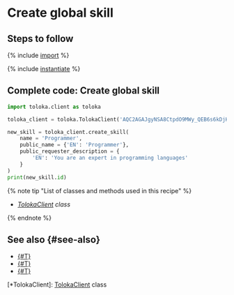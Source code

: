 # Create global skill

## Steps to follow

{% include [import](../_includes/recipes/import.md) %}

{% include [instantiate](../_includes/recipes/instantiate.md) %}

## Complete code: Create global skill

```python
import toloka.client as toloka

toloka_client = toloka.TolokaClient('AQC2AGAJgyNSA8CtpdO9MWy_QEB6s6kDjHUoElE', 'PRODUCTION')

new_skill = toloka_client.create_skill(
    name = 'Programmer',
    public_name = {'EN': 'Programmer'},
    public_requester_description = {
        'EN': 'You are an expert in programming languages'
    }
)
print(new_skill.id)
```

{% note tip "List of classes and methods used in this recipe" %}

- _[TolokaClient](../reference/toloka.client.TolokaClient.md) class_

{% endnote %}

## See also {#see-also}

- [{#T}](../../guide/concepts/overview.md)
- [{#T}](./learn-basics.md)
- [{#T}](./use-cases.md)

[*TolokaClient]: [TolokaClient](../reference/toloka.client.TolokaClient.md) class